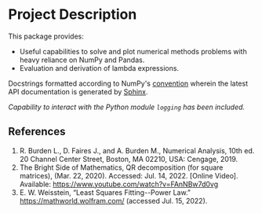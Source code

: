 # Project Description
This package provides:
* Useful capabilities to solve and plot numerical methods problems with heavy reliance on NumPy and Pandas.
* Evaluation and derivation of lambda expressions.

Docstrings formatted according to NumPy's [convention](https://numpydoc.readthedocs.io/en/latest/format.html#docstring-standard) wherein the latest API documentation is generated by [Sphinx](https://www.sphinx-doc.org/en/master/).

_Capability to interact with the Python module `logging` has been included._

## References
1. R. Burden L., D. Faires J., and A. Burden M., Numerical Analysis, 10th ed. 20 Channel Center Street, Boston, MA 02210, USA: Cengage, 2019.
2. The Bright Side of Mathematics, QR decomposition (for square matrices), (Mar. 22, 2020). Accessed: Jul. 14, 2022. [Online Video]. Available: https://www.youtube.com/watch?v=FAnNBw7d0vg
3. E. W. Weisstein, “Least Squares Fitting--Power Law.” https://mathworld.wolfram.com/ (accessed Jul. 15, 2022).
